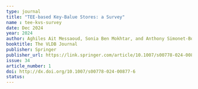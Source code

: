 ```yaml
---
type: journal
title: "TEE-based Key-Balue Stores: a Survey"
name : tee-kvs-survey
date: Dec 2024
year: 2024
author: Aghiles Ait Messaoud, Sonia Ben Mokhtar, and Anthony Simonet-Boulogne
booktitle: The VLDB Journal
publisher: Springer
publisher_url: https://link.springer.com/article/10.1007/s00778-024-00877-6
issue: 34
article_number: 1
doi: http://dx.doi.org/10.1007/s00778-024-00877-6
status:
---
```

